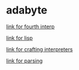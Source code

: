 # adabyte
[link for fourth interp](https://www.teamten.com/lawrence/projects/forth-interpreter/)

[link for lisp](https://www.buildyourownlisp.com/contents)

[link for crafting interpreters](https://craftinginterpreters.com/chunks-of-bytecode.html)

[link for parsing](https://stackoverflow.com/questions/13466600/how-would-i-go-about-implementing-a-simple-stack-based-programming-language)
